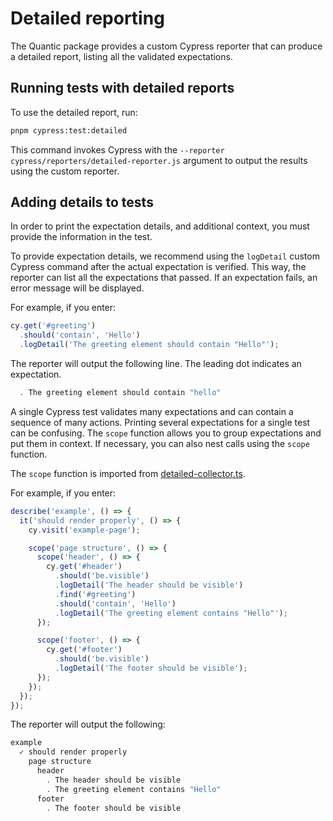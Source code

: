 # Detailed reporting

The Quantic package provides a custom Cypress reporter that can produce a detailed report, listing all the validated expectations.

## Running tests with detailed reports

To use the detailed report, run:

```bash
pnpm cypress:test:detailed
```

This command invokes Cypress with the `--reporter cypress/reporters/detailed-reporter.js` argument to output the results using the custom reporter.

## Adding details to tests

In order to print the expectation details, and additional context, you must provide the information in the test.

To provide expectation details, we recommend using the `logDetail` custom Cypress command after the actual expectation is verified. This way, the reporter can list all the expectations that passed. If an expectation fails, an error message will be displayed.

For example, if you enter:

```javascript
cy.get('#greeting')
  .should('contain', 'Hello')
  .logDetail('The greeting element should contain "Hello"');
```

The reporter will output the following line. The leading dot indicates an expectation.

```bash
  . The greeting element should contain "hello"
```

A single Cypress test validates many expectations and can contain a sequence of many actions. Printing several expectations for a single test can be confusing. The `scope` function allows you to group expectations and put them in context. If necessary, you can also nest calls using the `scope` function.

The `scope` function is imported from [detailed-collector.ts](../cypress/reporters/detailed-collector.ts).

For example, if you enter:

```javascript
describe('example', () => {
  it('should render properly', () => {
    cy.visit('example-page');

    scope('page structure', () => {
      scope('header', () => {
        cy.get('#header')
          .should('be.visible')
          .logDetail('The header should be visible')
          .find('#greeting')
          .should('contain', 'Hello')
          .logDetail('The greeting element contains "Hello"');
      });

      scope('footer', () => {
        cy.get('#footer')
          .should('be.visible')
          .logDetail('The footer should be visible');
      });
    });
  });
});
```

The reporter will output the following:

```bash
example
  ✓ should render properly
    page structure
      header
        . The header should be visible
        . The greeting element contains "Hello"
      footer
        . The footer should be visible
```
